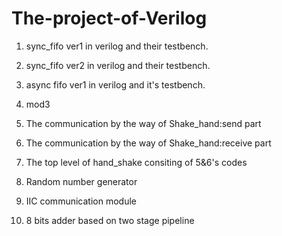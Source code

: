 # The-project-of-Verilog
1.  sync_fifo ver1 in verilog and their testbench.

2.  sync_fifo ver2 in verilog and their testbench.

3.  async fifo ver1 in verilog and it's testbench.

4.  mod3

5.  The communication by the way of Shake_hand:send part

6.  The communication by the way of Shake_hand:receive part

7.  The top level of hand_shake consiting of 5&6's codes

8.  Random number generator

9.  IIC communication module

10. 8 bits adder based on two stage pipeline


